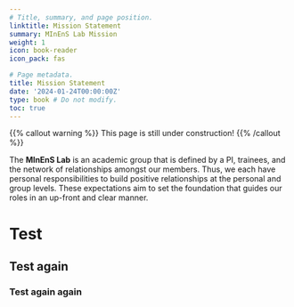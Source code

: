 ```yaml
---
# Title, summary, and page position.
linktitle: Mission Statement
summary: MInEnS Lab Mission
weight: 1
icon: book-reader
icon_pack: fas

# Page metadata.
title: Mission Statement
date: '2024-01-24T00:00:00Z'
type: book # Do not modify.
toc: true
---
```


{{% callout warning %}}
This page is still under construction!
{{% /callout %}}

The **MInEnS Lab** is an academic group that is defined by a PI, trainees, and the network of relationships amongst our members. 
Thus, we each have personal responsibilities to build positive relationships at the personal and group levels.
These expectations aim to set the foundation that guides our roles in an up-front and clear manner. 

# Test
## Test again
### Test again again